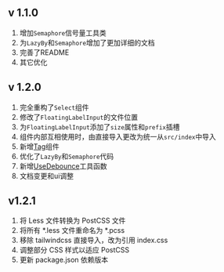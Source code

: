 ## v 1.1.0
1. 增加`Semaphore`信号量工具类
2. 为`LazyBy`和`Semaphore`增加了更加详细的文档
3. 完善了README
4. 其它优化

## v 1.2.0
1. 完全重构了`Select`组件
2. 修改了`FloatingLabelInput`的文件位置
3. 为`FloatingLabelInput`添加了`size`属性和`prefix`插槽
4. 组件内部互相使用时，由直接导入更改为统一从`src/index`中导入
5. 新增[Tag](https://misakamayako.github.io/matewind/?path=/story/component-tag--docs)组件
6. 优化了`LazyBy`和`Semaphore`代码
7. 新增[UseDebounce](https://misakamayako.github.io/matewind/?path=/docs/utils-usedebounce--docs)工具函数
8. 文档变更和ui调整

## v1.2.1
1.  将 Less 文件转换为 PostCSS 文件
2. 将所有 *.less 文件重命名为 *.pcss
3. 移除 tailwindcss 直接导入，改为引用 index.css
4. 调整部分 CSS 样式以适应 PostCSS
5. 更新 package.json 依赖版本
